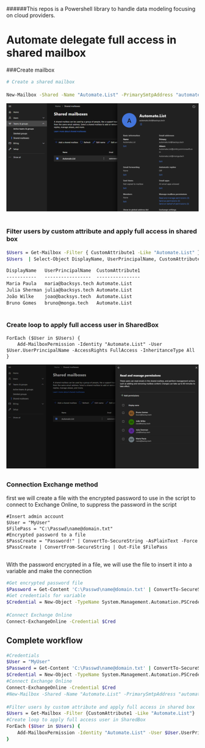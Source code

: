 
######This repos is a Powershell library to handle data modeling focusing on cloud providers.
# Automate delegate full access in shared mailbox


###Create mailbox

```bash
# Create a shared mailbox

New-Mailbox -Shared -Name "Automate.List" -PrimarySmtpAddress "automate.list@backsys.tech"

```
![](https://github.com/BrunoPolezaGomes/PowerShell/blob/main/Shared_MailBox_Automate_Delegate_User/Images/Shared_Mailbox_Created.png?raw=true)

# 

### Filter users by custom attribute and apply full access in shared box
```bash
$Users = Get-Mailbox -Filter { CustomAttribute1 -Like "Automate.List" }
$Users  | Select-Object DisplayName, UserPrincipalName, CustomAttribute1
```
```xml
DisplayName   UserPrincipalName  CustomAttribute1
-----------   -----------------  ----------------
Maria Paula   maria@backsys.tech Automate.List
Julia Sherman julia@backsys.tech Automate.List
João Wilke    joao@backsys.tech  Automate.List
Bruno Gomes   bruno@monga.tech   Automate.List

```
# 

### Create loop to apply full access user in SharedBox

```
ForEach ($User in $Users) {
    Add-MailboxPermission -Identity "Automate.List" -User $User.UserPrincipalName -AccessRights FullAccess -InheritanceType All
}
```
![](https://github.com/BrunoPolezaGomes/PowerShell/blob/main/Shared_MailBox_Automate_Delegate_User/Images/Shared_Mailbox_Users.png?raw=true)


## 
### Connection Exchange method

first we will create a file with the encrypted password to use in the script to connect to Exchange Online, to suppress the password in the script

```
#Insert admin account
$User = "MyUser"
$FilePass = "C:\Passwd\name@domain.txt"
#Encrypted password to a file
$PassCreate = "Password!" | ConvertTo-SecureString -AsPlainText -Force
$PassCreate | ConvertFrom-SecureString | Out-File $FilePass


```

With the password encrypted in a file, we will use the file to insert it into a variable and make the connection

```bash
#Get encrypted password file
$Password = Get-Content 'C:\Passwd\name@domain.txt' | ConvertTo-SecureString
#Get credentials for variable
$Credential = New-Object -TypeName System.Management.Automation.PSCredential -ArgumentList $User, $Password

#Connect Exchange Online
Connect-ExchangeOnline -Credential $Cred

```

## Complete workflow

```bash
#Credentials
$User = "MyUser"
$Password = Get-Content 'C:\Passwd\name@domain.txt' | ConvertTo-SecureString
$Credential = New-Object -TypeName System.Management.Automation.PSCredential -ArgumentList $User, $Password
#Connect Exchange Online
Connect-ExchangeOnline -Credential $Cred
#New-Mailbox -Shared -Name "Automate.List" -PrimarySmtpAddress "automate.list@backsys.tech"

#Filter users by custom attribute and apply full access in shared box
$Users = Get-Mailbox -Filter {CustomAttribute1 -Like "Automate.List"}
#Create loop to apply full access user in SharedBox
ForEach ($User in $Users) {
    Add-MailboxPermission -Identity "Automate.List" -User $User.UserPrincipalName -AccessRights FullAccess -InheritanceType All
}

```
